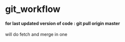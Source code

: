 # git_workflow

#### for last updated version of code : git pull origin master
will do fetch and merge in one
